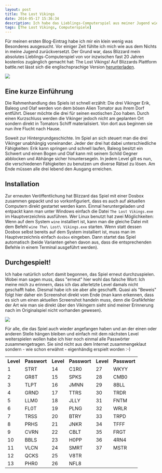 ```yaml
---
layout: post
title: The Lost Vikings
date: 2014-05-17 15:36:34
description: Ich habe das Lieblings-Computerspiel aus meiner Jugend wiedergefunden und konnte es nun nach langer Zeit endlich erfolgreich durchspielen.
tags: [The Lost Vikings, Computerspiele]
---
```


F&uuml;r meinen ersten Blog-Eintrag habe ich mir ein klein wenig was Besonderes ausgesucht. Vor einiger Zeit f&uuml;hlte ich mich wie aus dem Nichts in meine Jugend zur&uuml;ckversetzt. Der Grund war, dass Blizzard mein absolutes Lieblings-Computerspiel von vor inzwischen fast 20 Jahren kostenlos zug&auml;nglich gemacht hat: The Lost Vikings! Auf Blizzards Plattform battle.net l&auml;sst sich die englischsprachige Version [herunterladen][battlenet]. 

![][thelostvikings_logo]

## Eine kurze Einf&uuml;hrung

Die Rahmenhandlung des Spiels ist schnell erz&auml;hlt: Die drei Vikinger Erik, Baleog und Olaf werden von dem b&ouml;sen Alien Tomator aus ihrem Dorf entf&uuml;hrt. Dieser m&ouml;chte die drei f&uuml;r seinen exotischen Zoo haben. Durch einen Kurzschluss werden die Vikinger jedoch nicht am geplanten Ort sondern direkt in Tomators Schiff materialisiert. Von dort aus beginnen sie nun ihre Flucht nach Hause.

Soweit zur Hintergrundgeschichte. Im Spiel an sich steuert man die drei Vikinger unabh&auml;ngig voneinander. Jeder der drei hat dabei unterschiedliche F&auml;higkeiten: Erik kann springen und schnell laufen, Baleog besitzt ein Schwert und einen Bogen und Olaf kann mit seinem Schild Gegner abblocken und Abh&auml;nge sicher hinuntersegeln. In jedem Level gilt es nun, die verschiedenen F&auml;higkeiten zu benutzen um diverse R&auml;tsel zu l&ouml;sen. Am Ende m&uuml;ssen alle drei lebend den Ausgang erreichen.

## Installation

Zur erneuten Ver&ouml;ffentlichung hat Blizzard das Spiel mit einer Dosbox zusammen gepackt und so vorkonfiguriert, dass es auch auf aktuellen Computern direkt gestartet werden kann. Einmal heruntergeladen und entpackt kann man unter Windows einfach die Datei `The Lost Vikings.exe` im Hauptverzeichnis ausf&uuml;hren. Wer Linux benutzt hat zwei M&ouml;glichkeiten: Wenn auf dem System `wine` installiert ist, kann man die gleiche Datei mit dem Befehl `wine The\ Lost\ Vikings.exe` starten. Wenn statt dessen Dosbox selbst bereits auf dem System installiert ist, muss man im Hauptverzeichnis einfach `dosbox` eingeben. Dann startet das Spiel automatisch (beide Varianten gehen davon aus, dass die entsprechenden Befehle in einem Terminal ausgef&uuml;hrt werden).

## Durchgespielt!

Ich habe nat&uuml;rlich sofort damit begonnen, das Spiel erneut durchzuspielen. Wobei man sagen muss, dass &quot;erneut&quot; hier wohl das falsche Wort: Ich meine mich zu erinnern, dass ich das allerletzte Level damals nicht geschafft habe. Diesmal habe ich sie aber alle geschafft. Quasi als &quot;Beweis&quot; folgt hier daher ein Screenshot direkt vom Ende (man kann erkennen, dass es sich um einen aktuellen Screenshot handeln muss, denn die Grafikfehler der Art wie man sie direkt &uuml;ber den Vikingern sieht sind meiner Erinnerung nach im Originalspiel nicht vorhanden gewesen). 

![][thelostvikings_level1]

F&uuml;r alle, die das Spiel auch wieder angefangen haben und an der einen oder anderen Stelle h&auml;ngen bleiben und einfach mit dem n&auml;chsten Level weiterspielen wollen habe ich hier noch einmal alle Passw&ouml;rter zusammengetragen. Sie sind nicht aus dem Internet zusammengeklaut sondern - wie schon erw&auml;hnt - eigenh&auml;ndig erspielt worden :-)

<table>
	<tr>
		<th>Level</th>
		<th>Passwort</th>		
		<th>Level</th>
		<th>Passwort</th>		
		<th>Level</th>
		<th>Passwort</th>		
	</tr>
	<tr>
		<td>1</td><td>STRT</td>
		<td>14</td><td>C1R0</td>
		<td>27</td><td>WKYY</td>
	</tr>
	<tr>
		<td>2</td><td>GR8T</td>
		<td>15</td><td>SPKS</td>
		<td>28</td><td>CMB0</td>
	</tr>
	<tr>
		<td>3</td><td>TLPT</td>
		<td>16</td><td>JMNN</td>
		<td>29</td><td>8BLL</td>
	</tr>
	<tr>
		<td>4</td><td>GRND</td>
		<td>17</td><td>TTRS</td>
		<td>30</td><td>TRDR</td>
	</tr>
	<tr>
		<td>5</td><td>LLM0</td>
		<td>18</td><td>JLLY</td>
		<td>31</td><td>FNTM</td>
	</tr>
	<tr>
		<td>6</td><td>FL0T</td>
		<td>19</td><td>PLNG</td>
		<td>32</td><td>WRLR</td>
	</tr>
	<tr>
		<td>7</td><td>TRSS</td>
		<td>20</td><td>BTRY</td>
		<td>33</td><td>TRPD</td>
	</tr>
	<tr>
		<td>8</td><td>PRHS</td>
		<td>21</td><td>JNKR</td>
		<td>34</td><td>TFFF</td>
	</tr>
	<tr>
		<td>9</td><td>CVRN</td>
		<td>22</td><td>CBLT</td>
		<td>35</td><td>FRGT</td>
	</tr>
	<tr>
		<td>10</td><td>BBLS</td>
		<td>23</td><td>H0PP</td>
		<td>36</td><td>4RN4</td>
	</tr>
	<tr>
		<td>11</td><td>VLCN</td>
		<td>24</td><td>SMRT</td>
		<td>37</td><td>MSTR</td>
	</tr>
	<tr>
		<td>12</td><td>QCKS</td>
		<td>25</td><td>V8TR</td>		
	</tr>
	<tr>
		<td>13</td><td>PHR0</td>
		<td>26</td><td>NFL8</td>		
	</tr>
	
</table>

[battlenet]: https://us.battle.net/account/download/?show=classic
[thelostvikings_logo]: /media/images/thelostvikings-logo.png
[thelostvikings_level1]: /media/images/thelostvikings-end.png

